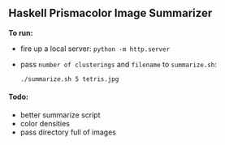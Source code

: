 ## Haskell Prismacolor Image Summarizer

__To run:__
- fire up a local server: `python -m http.server`
- pass `number of clusterings` and `filename` to `summarize.sh`:

  `./summarize.sh 5 tetris.jpg`


#### Todo:
- better summarize script
- color densities
- pass directory full of images
